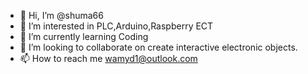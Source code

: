 - 👋 Hi, I’m @shuma66
- 👀 I’m interested in PLC,Arduino,Raspberry ECT
- 🌱 I’m currently learning Coding
- 💞️ I’m looking to collaborate on create interactive electronic objects.
- 📫 How to reach me wamyd1@outlook.com

<!---
shuma66/shuma66 is a ✨ special ✨ repository because its `README.md` (this file) appears on your GitHub profile.
You can click the Preview link to take a look at your changes.
--->
